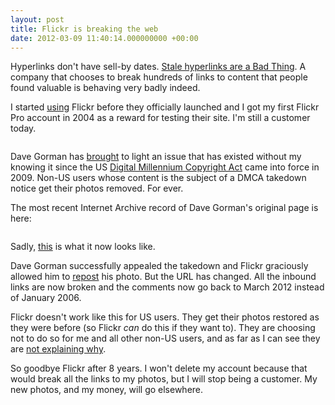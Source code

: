 ```yaml
---
layout: post
title: Flickr is breaking the web
date: 2012-03-09 11:40:14.000000000 +00:00
---
```

Hyperlinks don't have sell-by dates. <a href="https://en.wikipedia.org/wiki/Link_rot" target="_blank">Stale hyperlinks are a Bad Thing</a>. A company that chooses to break hundreds of links to content that people found valuable is behaving very badly indeed.

I started <a href="https://www.flickr.com/photos/dominicsayers/" target="_blank">using</a> Flickr before they officially launched and I got my first Flickr Pro account in 2004 as a reward for testing their site. I'm still a customer today.
<p style="text-align: center;"><a href="https://blog-dominicsayers.rhcloud.com/wp-content/uploads/2012/03/Flickr-Your-Order-History.png"><img class="aligncenter  wp-image-781" title="Flickr Order History" src="https://res.cloudinary.com/dominicsayers/image/upload/v1399584831/Flickr-Your-Order-History_xot0uh.png" alt="" /></a></p>
Dave Gorman has <a href="https://gormano.blogspot.com/2012/03/oh-flickr-youve-been-degbanned.html" target="_blank">brought</a> to light an issue that has existed without my knowing it since the US <a href="https://en.wikipedia.org/wiki/Digital_Millennium_Copyright_Act" target="_blank">Digital Millennium Copyright Act</a> came into force in 2009. Non-US users whose content is the subject of a DMCA takedown notice get their photos removed. For ever.

The most recent Internet Archive record of Dave Gorman's original page is here:
<p style="text-align: center;"><a href="https://web.archive.org/web/20071011050437/https://www.flickr.com/photos/dgbalancesrocks/85439592/"><img class="aligncenter  wp-image-782" title="Internet Archive record of original page" src="https://res.cloudinary.com/dominicsayers/image/upload/v1399584829/A-Complete-Alphabet-of-Eine-s-Shopfront-Shutter-Graffiti-Letters-on-Flickr-Photo-Sharing-_tdsf6c.png" alt="" /></a></p>
Sadly, <a href="https://www.flickr.com/photos/dgbalancesrocks/85439592/" target="_blank">this</a> is what it now looks like.

Dave Gorman successfully appealed the takedown and Flickr graciously allowed him to <a href="https://www.flickr.com/photos/dgbalancesrocks/6800943616/" target="_blank">repost</a> his photo. But the URL has changed. All the inbound links are now broken and the comments now go back to March 2012 instead of January 2006.

Flickr doesn't work like this for US users. They get their photos restored as they were before (so Flickr <em>can</em> do this if they want to). They are choosing not to do so for me and all other non-US users, and as far as I can see they are <a href="https://www.flickr.com/help/forum/en-us/104389/page3/#reply680712" target="_blank">not explaining why</a>.

So goodbye Flickr after 8 years. I won't delete my account because that would break all the links to my photos, but I will stop being a customer. My new photos, and my money, will go elsewhere.
